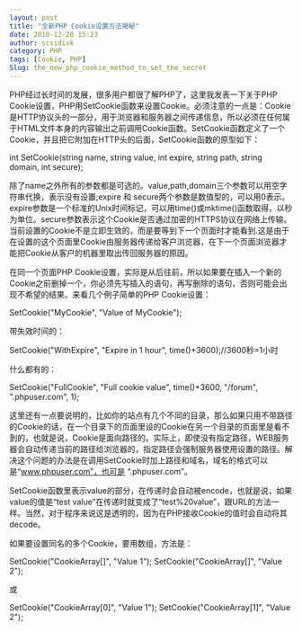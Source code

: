 ```yaml
---
layout: post
title: "全新PHP Cookie设置方法揭秘"
date: 2010-12-28 15:23
author: scsidisk
category: PHP
tags: [Cookie, PHP]
Slug: the_new_php_cookie_method_to_set_the_secret
---
```


PHP经过长时间的发展，很多用户都很了解PHP了，这里我发表一下关于PHP
Cookie设置，PHP用SetCookie函数来设置Cookie。必须注意的一点是：Cookie是HTTP协议头的一部分，用于浏览器和服务器之间传递信息，所以必须在任何属于HTML文件本身的内容输出之前调用Cookie函数。SetCookie函数定义了一个Cookie，并且把它附加在HTTP头的后面，SetCookie函数的原型如下：

<div id="lv2">
int SetCookie(string name, string value, int expire, string path, string
domain, int secure);

除了name之外所有的参数都是可选的。value,path,domain三个参数可以用空字符串代换，表示没有设置;expire
和
secure两个参数是数值型的，可以用0表示。expire参数是一个标准的Unix时间标记，可以用time()或mktime()函数取得，以秒为单位。secure参数表示这个Cookie是否通过加密的HTTPS协议在网络上传输。当前设置的Cookie不是立即生效的，而是要等到下一个页面时才能看到.这是由于在设置的这个页面里Cookie由服务器传递给客户浏览器，在下一个页面浏览器才能把Cookie从客户的机器里取出传回服务器的原因。

在同一个页面PHP
Cookie设置，实际是从后往前，所以如果要在插入一个新的Cookie之前删掉一个，你必须先写插入的语句，再写删除的语句，否则可能会出现不希望的结果。来看几个例子简单的PHP
Cookie设置：

SetCookie("MyCookie", "Value of MyCookie");

带失效时间的：

SetCookie("WithExpire", "Expire in 1 hour", time()+3600);//3600秒=1小时

什么都有的：

SetCookie("FullCookie", "Full cookie value", time()+3600, "/forum",
".phpuser.com", 1);

这里还有一点要说明的，比如你的站点有几个不同的目录，那么如果只用不带路径的Cookie的话，在一个目录下的页面里设的Cookie在另一个目录的页面里是看不到的，也就是说，Cookie是面向路径的。实际上，即使没有指定路径，WEB服务器会自动传递当前的路径给浏览器的，指定路径会强制服务器使用设置的路径。解决这个问题的办法是在调用SetCookie时加上路径和域名，域名的格式可以是“www.phpuser.com”，也可是
“.phpuser.com”。

SetCookie函数里表示value的部分，在传递时会自动被encode，也就是说，如果value的值是“test
value”在传递时就变成了“test%20value”，跟URL的方法一样。当然，对于程序来说这是透明的，因为在PHP接收Cookie的值时会自动将其decode。

如果要设置同名的多个Cookie，要用数组，方法是：

SetCookie("CookieArray[]", "Value 1"); SetCookie("CookieArray[]", "Value
2");

或

SetCookie("CookieArray[0]", "Value 1"); SetCookie("CookieArray[1]",
"Value 2");

</div>

